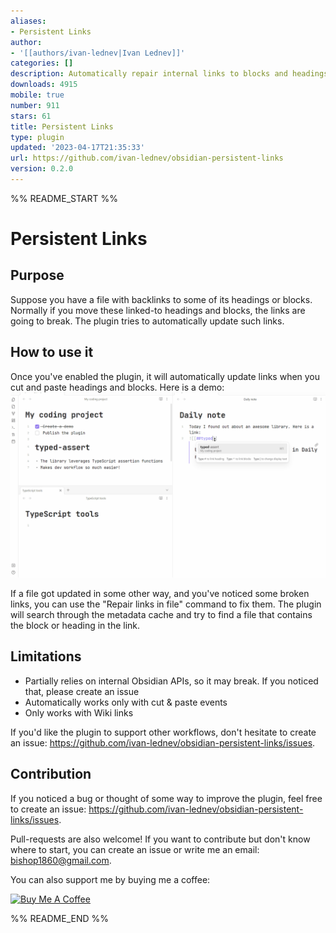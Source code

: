 ```yaml
---
aliases:
- Persistent Links
author:
- '[[authors/ivan-lednev|Ivan Lednev]]'
categories: []
description: Automatically repair internal links to blocks and headings
downloads: 4915
mobile: true
number: 911
stars: 61
title: Persistent Links
type: plugin
updated: '2023-04-17T21:35:33'
url: https://github.com/ivan-lednev/obsidian-persistent-links
version: 0.2.0
---
```


%% README_START %%

# Persistent Links

## Purpose

Suppose you have a file with backlinks to some of its headings or blocks. Normally if you move these linked-to headings and blocks, the links are going to break. The plugin tries to automatically update such links.

## How to use it

Once you've enabled the plugin, it will automatically update links when you cut and paste headings and blocks. Here is a demo: ![](https://raw.githubusercontent.com/ivan-lednev/obsidian-persistent-links/HEAD/persistent-links-demo.gif)

If a file got updated in some other way, and you've noticed some broken links, you can use the "Repair links in file" command to fix them. The plugin will search through the metadata cache and try to find a file that contains the block or heading in the link.

## Limitations

- Partially relies on internal Obsidian APIs, so it may break. If you noticed that, please create an issue
- Automatically works only with cut & paste events
- Only works with Wiki links

If you'd like the plugin to support other workflows, don't hesitate to create an issue: https://github.com/ivan-lednev/obsidian-persistent-links/issues.

## Contribution

If you noticed a bug or thought of some way to improve the plugin, feel free to create an issue: https://github.com/ivan-lednev/obsidian-persistent-links/issues.

Pull-requests are also welcome! If you want to contribute but don't know where to start, you can create an issue or write me an email: <bishop1860@gmail.com>.

You can also support me by buying me a coffee:

<a href="https://www.buymeacoffee.com/machineelf" target="_blank"><img src="https://cdn.buymeacoffee.com/buttons/v2/default-yellow.png" alt="Buy Me A Coffee" style="height: 60px !important;width: 217px !important;" ></a>


%% README_END %%